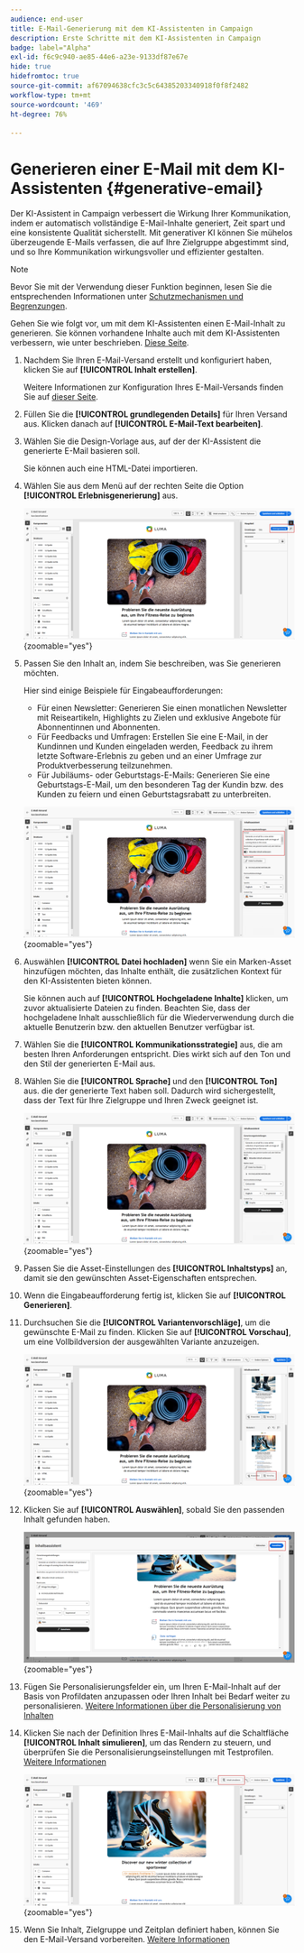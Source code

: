 ```yaml
---
audience: end-user
title: E-Mail-Generierung mit dem KI-Assistenten in Campaign
description: Erste Schritte mit dem KI-Assistenten in Campaign
badge: label="Alpha"
exl-id: f6c9c940-ae85-44e6-a23e-9133df87e67e
hide: true
hidefromtoc: true
source-git-commit: af67094638cfc3c5c64385203340918f0f8f2482
workflow-type: tm+mt
source-wordcount: '469'
ht-degree: 76%

---
```


# Generieren einer E-Mail mit dem KI-Assistenten {#generative-email}

Der KI-Assistent in Campaign verbessert die Wirkung Ihrer Kommunikation, indem er automatisch vollständige E-Mail-Inhalte generiert, Zeit spart und eine konsistente Qualität sicherstellt. Mit generativer KI können Sie mühelos überzeugende E-Mails verfassen, die auf Ihre Zielgruppe abgestimmt sind, und so Ihre Kommunikation wirkungsvoller und effizienter gestalten.

>[!NOTE]
>
>Bevor Sie mit der Verwendung dieser Funktion beginnen, lesen Sie die entsprechenden Informationen unter [Schutzmechanismen und Begrenzungen](generative-gs.md#guardrails-and-limitations).


Gehen Sie wie folgt vor, um mit dem KI-Assistenten einen E-Mail-Inhalt zu generieren. Sie können vorhandene Inhalte auch mit dem KI-Assistenten verbessern, wie unter beschrieben. [Diese Seite](generative-content.md).

1. Nachdem Sie Ihren E-Mail-Versand erstellt und konfiguriert haben, klicken Sie auf **[!UICONTROL Inhalt erstellen]**.

   Weitere Informationen zur Konfiguration Ihres E-Mail-Versands finden Sie auf [dieser Seite](../email/create-email-content.md).

1. Füllen Sie die **[!UICONTROL grundlegenden Details]** für Ihren Versand aus. Klicken danach auf **[!UICONTROL E-Mail-Text bearbeiten]**.

1. Wählen Sie die Design-Vorlage aus, auf der der KI-Assistent die generierte E-Mail basieren soll.

   Sie können auch eine HTML-Datei importieren.

1. Wählen Sie aus dem Menü auf der rechten Seite die Option **[!UICONTROL Erlebnisgenerierung]** aus.

   ![](assets/email-genai-1.png){zoomable=&quot;yes&quot;}

1. Passen Sie den Inhalt an, indem Sie beschreiben, was Sie generieren möchten.

   Hier sind einige Beispiele für Eingabeaufforderungen:

   * Für einen Newsletter: Generieren Sie einen monatlichen Newsletter mit Reiseartikeln, Highlights zu Zielen und exklusive Angebote für Abonnentinnen und Abonnenten.
   * Für Feedbacks und Umfragen: Erstellen Sie eine E-Mail, in der Kundinnen und Kunden eingeladen werden, Feedback zu ihrem letzte Software-Erlebnis zu geben und an einer Umfrage zur Produktverbesserung teilzunehmen.
   * Für Jubiläums- oder Geburtstags-E-Mails: Generieren Sie eine Geburtstags-E-Mail, um den besonderen Tag der Kundin bzw. des Kunden zu feiern und einen Geburtstagsrabatt zu unterbreiten.

   ![](assets/email-genai-2.png){zoomable=&quot;yes&quot;}

1. Auswählen **[!UICONTROL Datei hochladen]** wenn Sie ein Marken-Asset hinzufügen möchten, das Inhalte enthält, die zusätzlichen Kontext für den KI-Assistenten bieten können.

   Sie können auch auf **[!UICONTROL Hochgeladene Inhalte]** klicken, um zuvor aktualisierte Dateien zu finden. Beachten Sie, dass der hochgeladene Inhalt ausschließlich für die Wiederverwendung durch die aktuelle Benutzerin bzw. den aktuellen Benutzer verfügbar ist.

1. Wählen Sie die **[!UICONTROL Kommunikationsstrategie]** aus, die am besten Ihren Anforderungen entspricht. Dies wirkt sich auf den Ton und den Stil der generierten E-Mail aus.

1. Wählen Sie die **[!UICONTROL Sprache]** und den **[!UICONTROL Ton]** aus. die der generierte Text haben soll. Dadurch wird sichergestellt, dass der Text für Ihre Zielgruppe und Ihren Zweck geeignet ist.

   ![](assets/email-genai-3.png){zoomable=&quot;yes&quot;}

1. Passen Sie die Asset-Einstellungen des **[!UICONTROL Inhaltstyps]** an, damit sie den gewünschten Asset-Eigenschaften entsprechen.

1. Wenn die Eingabeaufforderung fertig ist, klicken Sie auf **[!UICONTROL Generieren]**.

1. Durchsuchen Sie die **[!UICONTROL Variantenvorschläge]**, um die gewünschte E-Mail zu finden. Klicken Sie auf **[!UICONTROL Vorschau]**, um eine Vollbildversion der ausgewählten Variante anzuzeigen.

   ![](assets/email-genai-4.png){zoomable=&quot;yes&quot;}

1. Klicken Sie auf **[!UICONTROL Auswählen]**, sobald Sie den passenden Inhalt gefunden haben.

   ![](assets/email-genai-5.png){zoomable=&quot;yes&quot;}

1. Fügen Sie Personalisierungsfelder ein, um Ihren E-Mail-Inhalt auf der Basis von Profildaten anzupassen oder Ihren Inhalt bei Bedarf weiter zu personalisieren. [Weitere Informationen über die Personalisierung von Inhalten](../personalization/personalize.md)

1. Klicken Sie nach der Definition Ihres E-Mail-Inhalts auf die Schaltfläche **[!UICONTROL Inhalt simulieren]**, um das Rendern zu steuern, und überprüfen Sie die Personalisierungseinstellungen mit Testprofilen. [Weitere Informationen](../preview-test/preview-content.md)

   ![](assets/email-genai-6.png){zoomable=&quot;yes&quot;}

1. Wenn Sie Inhalt, Zielgruppe und Zeitplan definiert haben, können Sie den E-Mail-Versand vorbereiten. [Weitere Informationen](../monitor/prepare-send.md)
